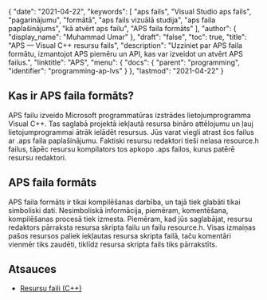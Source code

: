 {
  "date": "2021-04-22",
  "keywords": [
"aps fails",
"Visual Studio aps fails",
"pagarinājumu",
"formātā",
"aps fails vizuālā studija",
"aps faila paplašinājums",
"kā atvērt aps failu",
"APS faila formāts"
],
  "author": {
    "display_name": "Muhammad Umar"
},
  "draft": "false",
  "toc": true,
  "title": "APS — Visual C++ resursu fails",
  "description": "Uzziniet par APS faila formātu, izmantojot APS piemēru un API, kas var izveidot un atvērt APS failus.",
  "linktitle": "APS",
  "menu": {
    "docs": {
      "parent": "programming",
      "identifier": "programming-ap-lvs"
}
},
  "lastmod": "2021-04-22"
}

## Kas ir APS faila formāts?
APS failu izveido Microsoft programmatūras izstrādes lietojumprogramma Visual C++. Tas saglabā projektā iekļautā resursa bināro attēlojumu un ļauj lietojumprogrammai ātrāk ielādēt resursus. Jūs varat viegli atrast šos failus ar .aps faila paplašinājumu. Faktiski resursu redaktori tieši nelasa resource.h failus, tāpēc resursu kompilators tos apkopo .aps failos, kurus patērē resursu redaktori.

## APS faila formāts
APS faila formāts ir tikai kompilēšanas darbība, un tajā tiek glabāti tikai simboliski dati. Nesimboliskā informācija, piemēram, komentēšana, kompilēšanas procesā tiek izmesta. Piemēram, kad jūs saglabājat, resursu redaktors pārraksta resursa skripta failu un failu resource.h. Visas izmaiņas pašos resursos paliek iekļautas resursa skripta failā, taču komentāri vienmēr tiks zaudēti, tiklīdz resursa skripta fails tiks pārrakstīts.


## Atsauces

 * [Resursu faili (C++)](https://learn.microsoft.com/en-us/cpp/windows/resource-files-visual-studio?view=msvc-160)
 

